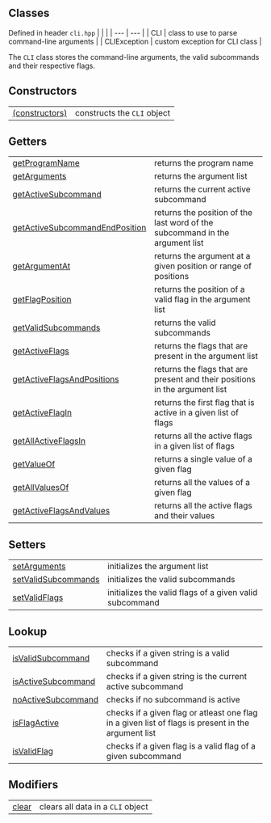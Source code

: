 ## Classes
Defined in header `cli.hpp`
| | |
| --- | --- |
| CLI | class to use to parse command-line arguments |
| CLIException | custom exception for CLI class |

The `CLI` class stores the command-line arguments, the valid subcommands and their respective flags. 

## Constructors
| | |
| --- | --- |
| [(constructors)](Constructors/constructors.md) | constructs the `CLI` object |

## Getters
| | |
| --- | --- |
| [getProgramName](Getters/getProgramName.md) | returns the program name |
| [getArguments](Getters/getArguments.md) | returns the argument list |
| [getActiveSubcommand](Getters/getActiveSubcommand.md) | returns the current active subcommand |
| [getActiveSubcommandEndPosition](Getters/getActiveSubcommandEndPosition.md) | returns the position of the last word of the subcommand in the argument list |
| [getArgumentAt](Getters/getArgumentAt.md) | returns the argument at a given position or range of positions |
| [getFlagPosition](Getters/getFlagPosition.md) | returns the position of a valid flag in the argument list |
| [getValidSubcommands](Getters/getValidSubcommands.md) | returns the valid subcommands |
| [getActiveFlags](Getters/getActiveFlags.md) | returns the flags that are present in the argument list |
| [getActiveFlagsAndPositions](Getters/getActiveFlagsAndPositions.md) | returns the flags that are present and their positions in the argument list |
| [getActiveFlagIn](Getters/getActiveFlagIn.md) | returns the first flag that is active in a given list of flags |
| [getAllActiveFlagsIn](Getters/getAllActiveFlagsIn.md) | returns all the active flags in a given list of flags |
| [getValueOf](Getters/getValueOf.md) | returns a single value of a given flag |
| [getAllValuesOf](Getters/getAllValuesOf.md) | returns all the values of a given flag |
| [getActiveFlagsAndValues](Getters/getActiveFlagsAndValues.md) | returns all the active flags and their values |

## Setters
| | |
| --- | --- |
| [setArguments]() | initializes the argument list |
| [setValidSubcommands]() | initializes the valid subcommands |
| [setValidFlags]() | initializes the valid flags of a given valid subcommand |

## Lookup
| | |
| --- | --- |
| [isValidSubcommand]() | checks if a given string is a valid subcommand |
| [isActiveSubcommand]() | checks if a given string is the current active subcommand |
| [noActiveSubcommand]() | checks if no subcommand is active |
| [isFlagActive]() | checks if a given flag or atleast one flag in a given list of flags is present in the argument list |
| [isValidFlag]() | checks if a given flag is a valid flag of a given subcommand |

## Modifiers
| | |
| --- | --- |
| [clear]() | clears all data in a `CLI` object |